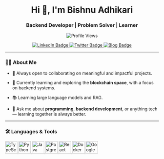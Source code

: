<h1 align="center">Hi 👋, I'm Bishnu Adhikari</h1>
<h3 align="center">Backend Developer | Problem Solver | Learner</h3>

<p align="center">
  <img src="https://komarev.com/ghpvc/?username=bsnadh&label=Profile%20views&color=0e75b6&style=flat" alt="Profile Views" />
</p>

<p align="center">
  <a href="https://www.linkedin.com/in/bsnadh/">
    <img src="https://img.shields.io/badge/LinkedIn-blue?style=for-the-badge&logo=linkedin&logoColor=white" alt="LinkedIn Badge"/>
  </a>
  <a href="https://twitter.com/bsn_adh">
    <img src="https://img.shields.io/badge/Twitter-blue?style=for-the-badge&logo=twitter&logoColor=white" alt="Twitter Badge"/>
  </a>
  <a href="#">
    <img src="https://img.shields.io/badge/Blog-blue?style=for-the-badge&logo=blogger&logoColor=white" alt="Blog Badge"/>
  </a>
</p>

---

### 👨‍💻 About Me

- 🤝 Always open to collaborating on meaningful and impactful projects.

- 🌱 Currently learning and exploring the **blockchain space**, with a focus on backend systems.

- 📚 Learning large language models and RAG.

- 💬 Ask me about **programming**, **backend development**, or anything tech — learning together is always better.

---

### 🛠️ Languages & Tools

<p>
  <a href="https://www.typescriptlang.org/" target="_blank">
    <img src="https://cdn.jsdelivr.net/gh/devicons/devicon/icons/typescript/typescript-original.svg" width="40" alt="TypeScript" />
  </a>
  <a href="https://www.python.org/" target="_blank">
    <img src="https://cdn.jsdelivr.net/gh/devicons/devicon/icons/python/python-original.svg" width="40" alt="Python" />
  </a>
  <a href="https://www.java.com" target="_blank">
    <img src="https://cdn.jsdelivr.net/gh/devicons/devicon/icons/java/java-original.svg" width="40" alt="Java" />
  </a>
  <a href="https://www.postgresql.org/" target="_blank">
    <img src="https://cdn.jsdelivr.net/gh/devicons/devicon/icons/postgresql/postgresql-original.svg" width="40" alt="PostgreSQL" />
  </a>
  <a href="https://reactjs.org/" target="_blank">
    <img src="https://cdn.jsdelivr.net/gh/devicons/devicon/icons/react/react-original.svg" width="40" alt="React" />
  </a>
  <a href="https://www.docker.com/" target="_blank">
    <img src="https://cdn.jsdelivr.net/gh/devicons/devicon/icons/docker/docker-original.svg" width="40" alt="Docker" />
  </a>
  <a href="https://cloud.google.com/" target="_blank">
    <img src="https://www.vectorlogo.zone/logos/google_cloud/google_cloud-icon.svg" width="40" alt="Google Cloud" />
  </a>
</p>
